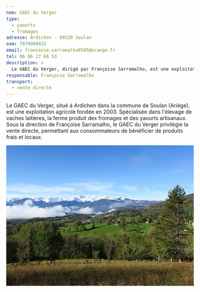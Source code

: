```yaml
---
nom: GAEC du Verger
type: 
  - yaourts
  - fromages
adresse: Ardichen - 09320 Soulan
osm: 7879999415
email: francoise.sarramalho0585@orange.fr
tel: 06 86 27 66 53
description: >
  Le GAEC du Verger, dirigé par Françoise Sarramalho, est une exploitation agricole située à Soulan. Spécialisée dans l'élevage de vaches laitières, la ferme propose des produits laitiers tels que des fromages et des yaourts, disponibles en vente directe.
responsable: Françoise Sarramalho
transport:
  - vente directe
---
```


Le GAEC du Verger, situé à Ardichen dans la commune de Soulan (Ariège), est une exploitation agricole fondée en 2003. Spécialisée dans l'élevage de vaches laitières, la ferme produit des fromages et des yaourts artisanaux. Sous la direction de Françoise Sarramalho, le GAEC du Verger privilégie la vente directe, permettant aux consommateurs de bénéficier de produits frais et locaux.

![GAEC du Verger](./media/gaec-du-verger.jpg)
